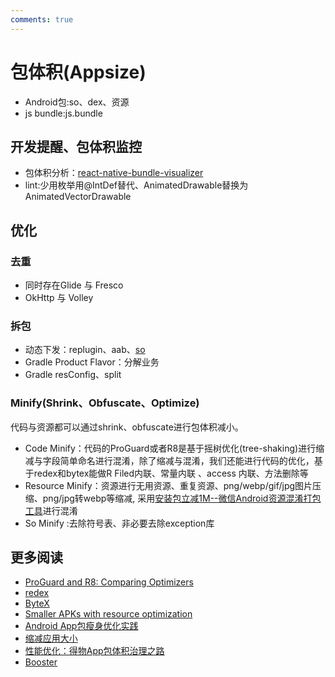 ```yaml
---
comments: true
---
```


# 包体积(Appsize)


- Android包:so、dex、资源
- js bundle:js.bundle 


## 开发提醒、包体积监控

- 包体积分析：[react-native-bundle-visualizer](https://github.com/IjzerenHein/react-native-bundle-visualizer)
- lint:少用枚举用@IntDef替代、AnimatedDrawable替换为AnimatedVectorDrawable

## 优化

### 去重
 - 同时存在Glide 与 Fresco
 - OkHttp 与 Volley
 
### 拆包
- 动态下发：replugin、aab、[so](https://github.com/IMFWorks/Android-So-Handler)
- Gradle Product Flavor：分解业务
- Gradle resConfig、split

### Minify(Shrink、Obfuscate、Optimize)

代码与资源都可以通过shrink、obfuscate进行包体积减小。

- Code Minify：代码的ProGuard或者R8是基于摇树优化(tree-shaking)进行缩减与字段简单命名进行混淆，除了缩减与混淆，我们还能进行代码的优化，基于redex和bytex能做R Filed内联、常量内联 、access 内联、方法删除等
- Resource Minify：资源进行无用资源、重复资源、png/webp/gif/jpg图片压缩、png/jpg转webp等缩减, 采用[安装包立减1M--微信Android资源混淆打包工具](https://mp.weixin.qq.com/s?__biz=MzAwNDY1ODY2OQ==&mid=208135658&idx=1&sn=ac9bd6b4927e9e82f9fa14e396183a8f#rd)进行混淆
- So Minify :去除符号表、非必要去除exception库
 
## 更多阅读

- [ProGuard and R8: Comparing Optimizers](https://www.guardsquare.com/blog/proguard-and-r8)
- [redex](https://github.com/facebook/redex)
- [ByteX](https://github.com/bytedance/ByteX)
- [Smaller APKs with resource optimization](https://jakewharton.com/smaller-apks-with-resource-optimization/)
- [Android App包瘦身优化实践](https://tech.meituan.com/2017/04/07/android-shrink-overall-solution.html)
- [缩减应用大小](https://developer.android.com/topic/performance/reduce-apk-size?hl=zh-cn)
- [性能优化：得物App包体积治理之路](https://mp.weixin.qq.com/s/1aAgY4OPnZl650Q8vD3LNA)
- [Booster](https://booster.johnsonlee.io/zh/guide/)
